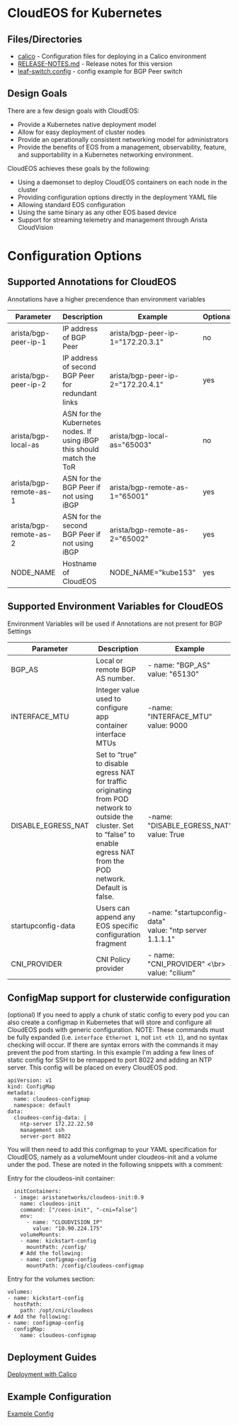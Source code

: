 # CloudEOS for Kubernetes

## Files/Directories
* [calico](calico) - Configuration files for deploying in a Calico environment
* [RELEASE-NOTES.md](RELEASE-NOTES.md) - Release notes for this version
* [leaf-switch.config](leaf-switch-config) - config example for BGP Peer switch

## Design Goals
There are a few design goals with CloudEOS:
* Provide a Kubernetes native deployment model
* Allow for easy deployment of cluster nodes
* Provide an operationally consistent networking model for administrators
* Provide the benefits of EOS from a management, observability, feature, and supportability in a Kubernetes networking environment.

CloudEOS achieves these goals by the following:

* Using a daemonset to deploy CloudEOS containers on each node in the cluster
* Providing configuration options directly in the deployment YAML file
* Allowing standard EOS configuration
* Using the same binary as any other EOS based device
* Support for streaming telemetry and management through Arista CloudVision

# Configuration Options
## Supported Annotations for CloudEOS

Annotations have a higher precendence than environment variables

|Parameter | Description | Example |Optional|
|----------|-------------|---------|--------|
|arista/bgp-peer-ip-1|IP address of BGP Peer | arista/bgp-peer-ip-1="172.20.3.1"|no|
|arista/bgp-peer-ip-2|IP address of second BGP Peer for redundant links| arista/bgp-peer-ip-2="172.20.4.1"|yes|
|arista/bgp-local-as |ASN for the Kubernetes nodes.  If using iBGP this should match the ToR| arista/bgp-local-as="65003"|no|
|arista/bgp-remote-as-1 |ASN for the BGP Peer if not using iBGP| arista/bgp-remote-as-1="65001"|yes|
|arista/bgp-remote-as-2 |ASN for the second BGP Peer if not using iBGP| arista/bgp-remote-as-2="65002"|yes|
|NODE_NAME | Hostname of CloudEOS | NODE_NAME="kube153" | yes |

## Supported Environment Variables for CloudEOS

Environment Variables will be used if Annotations are not present for BGP Settings

|Parameter | Description | Example |
|----------|-------------|---------|
|BGP_AS    | Local or remote BGP AS number.| - name: "BGP_AS" </br> value: "65130"| 
|INTERFACE_MTU| Integer value used to configure app container interface MTUs|-name: "INTERFACE_MTU" </br> value: 9000|
|DISABLE_EGRESS_NAT|Set to “true” to disable egress NAT for traffic originating from POD network to outside the cluster.  Set to “false” to enable egress NAT from the POD network. Default is false. |-name: "DISABLE_EGRESS_NAT" </br> value: True|
|startupconfig-data|Users can append any EOS specific configuration fragment|-name: "startupconfig-data" </br> value: "ntp server 1.1.1.1"|
|CNI_PROVIDER| CNI Policy provider | - name: "CNI_PROVIDER" <\br> value: "cilium"|
## ConfigMap support for clusterwide configuration

(optional) If you need to apply a chunk of static config to every pod you can also create a configmap in Kubernetes that will store and configure all CloudEOS pods with generic configuration.  NOTE: These commands must be fully expanded (i.e. `interface Ethernet 1`, not `int eth 1`), and no syntax checking will occur.  If there are syntax errors with the commands it may prevent the pod from starting.  In this example I'm adding a few lines of static config for SSH to be remapped to port 8022 and adding an NTP server.  This config will be placed on every CloudEOS pod.

    apiVersion: v1
    kind: ConfigMap
    metadata:
      name: cloudeos-configmap
      namespace: default
    data:
      cloudeos-config-data: |
        ntp-server 172.22.22.50
        management ssh
        server-port 8022

You will then need to add this configmap to your YAML specification for CloudEOS, namely as a volumeMount under cloudeos-init and a volume under the pod.  These are noted in the following snippets with a comment:

Entry for the cloudeos-init container:

      initContainers:
      - image: aristanetworks/cloudeos-init:0.9
        name: cloudeos-init
        command: ["/ceos-init", "-cni=false"]
        env:
          - name: "CLOUDVISION_IP"
            value: "10.90.224.175"
        volumeMounts:
        - name: kickstart-config
          mountPath: /config/
        # Add the following:
        - name: configmap-config
          mountPath: /config/cloudeos-configmap

Entry for the volumes section:

    volumes:
    - name: kickstart-config
      hostPath:
        path: /opt/cni/cloudeos
    # Add the following:
    - name: configmap-config
      configMap:
        name: cloudeos-configmap


## Deployment Guides
[Deployment with Calico](calico)

## Example Configuration
[Example Config](EXAMPLE.md)
